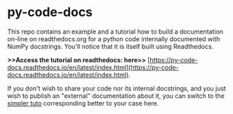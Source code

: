# py-code-docs
This repo contains an example and a tutorial how to build a documentation on-line on readthedocs.org for a python code internally documented with NumPy docstrings. You'll notice that it  is itself built using Readthedocs. 

**>>Access the tutorial on readthedocs: here>>** [https://py-code-docs.readthedocs.io/en/latest/index.html](https://py-code-docs.readthedocs.io/en/latest/index.html).

If you don't wish to share your code nor its internal docstrings, and you just wish to publish an "external" documentation about it, you can switch to the [simpler tuto](https://github.com/sasip-climate/my-docs-online) corresponding better to your case here.
